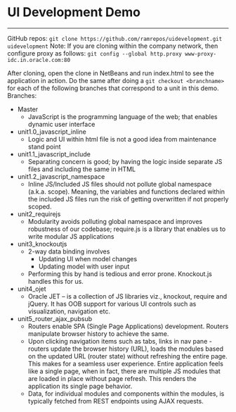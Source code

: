 #   UI Development Demo
- - -

GitHub repos: `git clone https://github.com/ramrepos/uidevelopment.git uidevelopment`
Note: If you are cloning within the company network, then configure proxy as follows:
`git config --global http.proxy www-proxy-idc.in.oracle.com:80`

After cloning, open the clone in NetBeans and run index.html to see the application in action.  Do the same after doing a `git checkout <branchname>` for each of the following branches that correspond to a unit in this demo.
Branches:
+   Master
	+   JavaScript is the programming language of the web; that enables dynamic user interface 
+   unit1.0_javascript_inline
    +   Logic and UI within html file is not a good idea from maintenance stand point
+   unit1.1_javascript_include
	+   Separating concern is good; by having the logic inside separate JS files and including the same in HTML
+   unit1.2_javascript_namespace
	+   Inline JS/Included JS files should not pollute global namespace (a.k.a. scope).  Meaning, the variables and functions declared within the included JS files run the risk of getting overwritten if not properly scoped.
+   unit2_requirejs
	+   Modularity avoids polluting global namespace and improves robustness of our codebase; require.js is a library that enables us to write modular JS applications 
+   unit3_knockoutjs
	+   2-way data binding involves 
		+   Updating UI when model changes
		+   Updating model with user input
	+   Performing this by hand is tedious and error prone.  Knockout.js handles this for us.
+   unit4_ojet
	+   Oracle JET – is a collection of JS libraries viz., knockout, require and jQuery.  It has OOB support for various UI controls such as visualization, navigation etc.
+   unit5_router_ajax_pubsub
	+   Routers enable SPA (Single Page Applications) development. Routers manipulate browser history to achieve the same.
	+   Upon clicking navigation items such as tabs, links in nav pane - routers update the browser history (URL), loads the modules based on the updated URL (router state) without refreshing the entire page.   This makes for a seamless user experience. Entire application feels like a single page, when in fact, there are multiple JS modules that are loaded in place without page refresh.  This renders the application its single page behavior.
	+   Data, for individual modules and components within the modules, is typically fetched from REST endpoints using AJAX requests.
